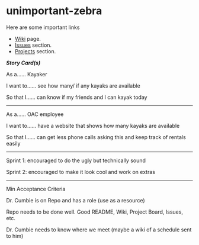 # unimportant-zebra

Here are some important links

 - [Wiki](..) page.
 - [Issues](https://github.com/astricklandd/unimportant-zebra/issues) section.
 - [Projects](https://github.com/users/astricklandd/projects/1/views/3) section.

***Story Card(s)***

As a...... Kayaker


I want to...... see how many/ if any kayaks are available


So that I...... can know if my friends and I can kayak today


---


As a...... OAC employee


I want to...... have a website that shows how many kayaks are available


So that I...... can get less phone calls asking this and keep track of rentals easily


---


Sprint 1: encouraged to do the ugly but technically sound


Sprint 2: encouraged to make it look cool and work on extras

---


Min Acceptance Criteria


Dr. Cumbie is on Repo and has a role (use as a resource)


Repo needs to be done well. Good README, Wiki, Project Board, Issues, etc.


Dr. Cumbie needs to know where we meet (maybe a wiki of a schedule sent to him)

